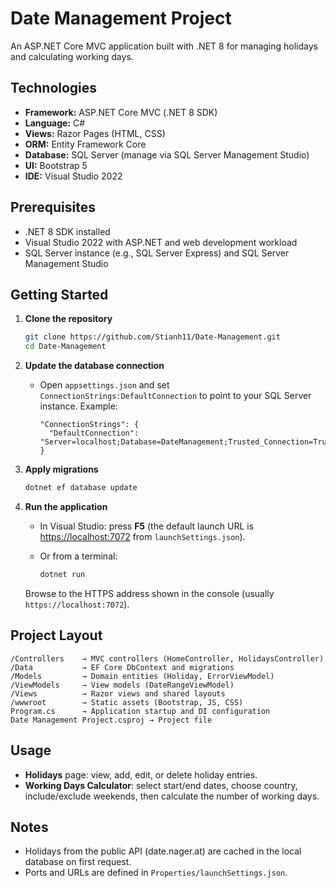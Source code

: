 # Date Management Project

An ASP.NET Core MVC application built with .NET 8 for managing holidays and calculating working days.

## Technologies

* **Framework:** ASP.NET Core MVC (.NET 8 SDK)
* **Language:** C#
* **Views:** Razor Pages (HTML, CSS)
* **ORM:** Entity Framework Core
* **Database:** SQL Server (manage via SQL Server Management Studio)
* **UI:** Bootstrap 5
* **IDE:** Visual Studio 2022

## Prerequisites

* .NET 8 SDK installed
* Visual Studio 2022 with ASP.NET and web development workload
* SQL Server instance (e.g., SQL Server Express) and SQL Server Management Studio

## Getting Started

1. **Clone the repository**

   ```bash
   git clone https://github.com/Stianh11/Date-Management.git
   cd Date-Management
   ```

2. **Update the database connection**

   * Open `appsettings.json` and set `ConnectionStrings:DefaultConnection` to point to your SQL Server instance. Example:

     ```jsonc
     "ConnectionStrings": {
       "DefaultConnection": "Server=localhost;Database=DateManagement;Trusted_Connection=True;"
     }
     ```

3. **Apply migrations**

   ```bash
   dotnet ef database update
   ```

4. **Run the application**

   * In Visual Studio: press **F5** (the default launch URL is [https://localhost:7072](https://localhost:7072) from `launchSettings.json`).
   * Or from a terminal:

     ```bash
     dotnet run
     ```

   Browse to the HTTPS address shown in the console (usually `https://localhost:7072`).

## Project Layout

```
/Controllers    → MVC controllers (HomeController, HolidaysController)
/Data           → EF Core DbContext and migrations
/Models         → Domain entities (Holiday, ErrorViewModel)
/ViewModels     → View models (DateRangeViewModel)
/Views          → Razor views and shared layouts
/wwwroot        → Static assets (Bootstrap, JS, CSS)
Program.cs      → Application startup and DI configuration
Date Management Project.csproj → Project file
```

## Usage

* **Holidays** page: view, add, edit, or delete holiday entries.
* **Working Days Calculator**: select start/end dates, choose country, include/exclude weekends, then calculate the number of working days.

## Notes

* Holidays from the public API (date.nager.at) are cached in the local database on first request.
* Ports and URLs are defined in `Properties/launchSettings.json`.
